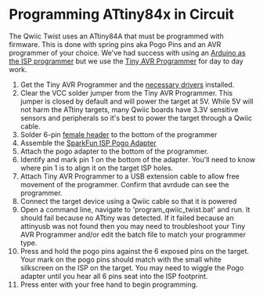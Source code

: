 Programming ATtiny84x in Circuit
===========================================================

The Qwiic Twist uses an ATtiny84A that must be programmed with firmware. This is done with spring pins aka Pogo Pins and an AVR programmer of your choice. We've had success with using an [Arduino as the ISP programmer](https://www.arduino.cc/en/Tutorial/BuiltInExamples/ArduinoISP) but we use the [Tiny AVR Programmer](https://www.sparkfun.com/products/11801) for day to day work.

1) Get the Tiny AVR Programmer and the [necessary drivers](https://learn.sparkfun.com/tutorials/tiny-avr-programmer-hookup-guide#driver-installation) installed. 
2) Clear the VCC solder jumper from the Tiny AVR Programmer. This jumper is closed by default and will power the target at 5V. While 5V will not harm the ATtiny targets, many Qwiic boards have 3.3V sensitive sensors and peripherals so it's best to power the target through a Qwiic cable.
3) Solder 6-pin [female header](https://www.sparkfun.com/products/115) to the bottom of the programmer
4) Assemble the [SparkFun ISP Pogo Adapter](https://www.sparkfun.com/products/11591)
5) Attach the pogo adapter to the bottom of the programmer.
6) Identify and mark pin 1 on the bottom of the adapter. You'll need to know where pin 1 is to align it on the target ISP holes.
7) Attach Tiny AVR Programmer to a USB extension cable to allow free movement of the programmer. Confirm that avrdude can see the programmer.
8) Connect the target device using a Qwiic cable so that it is powered
9) Open a command line, navigate to 'program_qwiic_twist.bat' and run. It should fail because no ATtiny was detected. If it failed because an attinyusb was not found then you may need to troubleshoot your Tiny AVR Programmer and/or edit the batch file to match your programmer type.
10) Press and hold the pogo pins against the 6 exposed pins on the target. Your mark on the pogo pins should match with the small white silkscreen on the ISP on the target. You may need to wiggle the Pogo adapter until you hear all 6 pins seat into the ISP footprint.
11) Press enter with your free hand to begin programming.


